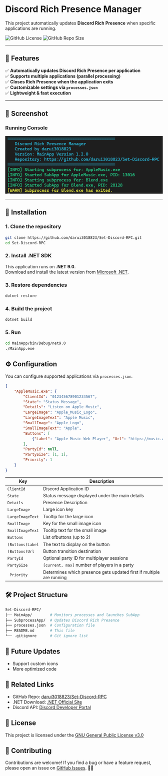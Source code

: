 # Discord Rich Presence Manager

This project automatically updates **Discord Rich Presence** when specific applications are running.

![GitHub License](https://img.shields.io/github/license/darui3018823/Set-Discord-RPC)
![GitHub Repo Size](https://img.shields.io/github/repo-size/darui3018823/Set-Discord-RPC)

---

## 🚀 Features
✅ **Automatically updates Discord Rich Presence per application**  
✅ **Supports multiple applications (parallel processing)**  
✅ **Closes Rich Presence when the application exits**  
✅ **Customizable settings via `processes.json`**  
✅ **Lightweight & fast execution**  

---

## 📌 Screenshot
### **Running Console**
<img src="https://raw.githubusercontent.com/darui3018823/Set-Discord-RPC/main/assets/screenshot.png" width="800">

---

## 🎯 Installation
### **1. Clone the repository**

```sh
git clone https://github.com/darui3018823/Set-Discord-RPC.git
cd Set-Discord-RPC
```
### **2. Install .NET SDK**
This application runs on **.NET 9.0.**<br>
Download and install the latest version from [Microsoft .NET](https://dotnet.microsoft.com/ja-jp/download).

### 3. **Restore dependencies**
```sh
dotnet restore
```

### **4. Build the project**
```sh
dotnet build
```

### **5. Run**
```sh
cd MainApp/bin/Debug/net9.0
./MainApp.exe
```

## **⚙ Configuration**
You can configure supported applications via `processes.json`.
```json
{
    "AppleMusic.exe": {
        "ClientId": "012345678901234567",
        "State": "Status Message",
        "Details": "Listen on Apple Music",
        "LargeImage": "Apple_Music_Logo",
        "LargeImageText": "Apple Music",
        "SmallImage": "Apple_Logo",
        "SmallImageText": "Apple",
        "Buttons": [
            {"Label": "Apple Music Web Player", "Url": "https://music.apple.com/"}
        ],
        "PartyId": null,
        "PartySize": [1, 1],
        "Priority": 1
    }
}
```
| Key             | Description                |
|-----------------|----------------------------|
| `ClientId`      | Discord Application ID     |
| `State`         |Status message displayed under the main details|
| `Details`       | Presence Description       |
| `LargeImage`    | Large icon key             |
| `LargeImageText`| Tooltip for the large icon |
| `SmallImage`    | Key for the small image icon|
| `SmallImageText`| Tooltip text for the small image|
| `Buttons`       | List ofbuttons (up to 2)  |
| `(Buttons)Label`| The text to display on the button|
| `(Buttons)Url`  | Button transition destination|
| `PartyId`       | Optional party ID for multiplayer sessions|
| `PartySize`     | `[current, max]` number of players in a party|
| ` Priority`     | Determines which presence gets updated first if multiple are running|

## **🛠 Project Structure**
```sh
Set-Discord-RPC/
├── MainApp/        # Monitors processes and launches SubApp
├── SubprocessApp/  # Updates Discord Rich Presence
├── processes.json  # Configuration file
├── README.md       # This file
└── .gitignore      # Git ignore list
```

## **📢 Future Updates**
- Support custom icons
- More optimized code

## **🔗 Related Links**
- GitHub Repo: [darui3018823/Set-Discord-RPC](https://github.com/darui3018823/Set-Discord-RPC)
- .NET Download: [.NET Official Site](https://dotnet.microsoft.com/ja-jp/download)
- Discord API: [Discord Developer Portal](https://discord.com/developers/applications)

## **📄 License**
This project is licensed under the [GNU General Public License v3.0](https://github.com/darui3018823/Set-Discord-RPC/blob/main/LICENSE)

## **🎉 Contributing**
Contributions are welcome! If you find a bug or have a feature request, please open an issue on [GitHub Issues](https://github.com/darui3018823/Set-Discord-RPC/issues). 🚀🔥